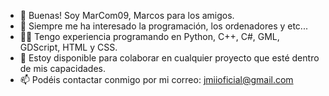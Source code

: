 - 👋 Buenas! Soy MarCom09, Marcos para los amigos.
- 👀 Siempre me ha interesado la programación, los ordenadores y etc...
- 👨‍💻 Tengo experiencia programando en Python, C++, C#, GML, GDScript, HTML y CSS.
- 💞️ Estoy disponible para colaborar en cualquier proyecto que esté dentro de mis capacidades.
- 📫 Podéis contactar conmigo por mi correo: jmiioficial@gmail.com

<!---
MarCom09/MarCom09 is a ✨ special ✨ repository because its `README.md` (this file) appears on your GitHub profile.
You can click the Preview link to take a look at your changes.
--->
